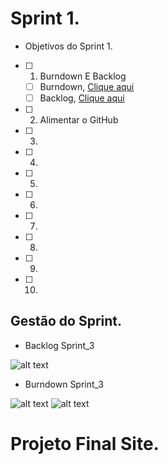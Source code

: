 # Sprint 1.

 * Objetivos do Sprint 1.

- [ ] 1. Burndown E Backlog
   - [ ] Burndown, [Clique aqui]()
   - [ ] Backlog, [Clique aqui]()
- [ ] 2. Alimentar o GitHub
- [ ] 3.
- [ ] 4.
- [ ] 5.
- [ ] 6.
- [ ] 7.
- [ ] 8.
- [ ] 9.
- [ ] 10.

## Gestão do Sprint.

* Backlog Sprint_3

![alt text]()

* Burndown Sprint_3

![alt text]()
![alt text]()

# Projeto Final Site.